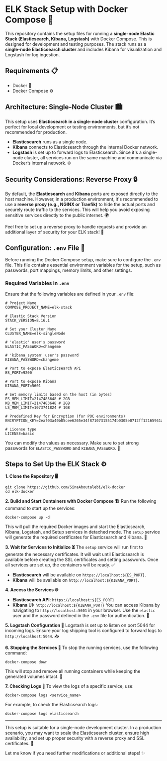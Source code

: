# ELK Stack Setup with Docker Compose 🚀

This repository contains the setup files for running a **single-node Elastic Stack (Elasticsearch, Kibana, Logstash)** with Docker Compose. This is designed for development and testing purposes. The stack runs as a **single-node Elasticsearch cluster** and includes Kibana for visualization and Logstash for log ingestion.

## Requirements 📋

- Docker 🐳
- Docker Compose ⚙️
  
## Architecture: Single-Node Cluster 🏙️

This setup uses **Elasticsearch in a single-node cluster** configuration. It’s perfect for local development or testing environments, but it’s not recommended for production.

- **Elasticsearch**  runs as a single node.
- **Kibana** connects to Elasticsearch through the internal Docker network.
- **Logstash** is set up to forward logs to Elasticsearch.
Since it's a single-node cluster, all services run on the same machine and communicate via Docker’s internal network. 🌐

## Security Considerations: Reverse Proxy 🔒

By default, the **Elasticsearch** and **Kibana** ports are exposed directly to the host machine. However, in a production environment, it's recommended to use a **reverse proxy (e.g., NGINX or Traefik)** to hide the actual ports and securely route traffic to the services. This will help you avoid exposing sensitive services directly to the public internet. 🌍

Feel free to set up a reverse proxy to handle requests and provide an additional layer of security for your ELK stack! 🔐

## Configuration: `.env` File 📄

Before running the Docker Compose setup, make sure to configure the `.env` file. This file contains essential environment variables for the setup, such as passwords, port mappings, memory limits, and other settings.

### Required Variables in `.env`

Ensure that the following variables are defined in your `.env` file:

```
# Project Name
COMPOSE_PROJECT_NAME=elk-stack

# Elastic Stack Version
STACK_VERSION=8.16.1

# Set your Cluster Name
CLUSTER_NAME=elk-singleNode

# 'elastic' user's password 
ELASTIC_PASSWORD=changeme

# 'kibana_system' user's password
KIBANA_PASSWORD=changeme

# Port to expose Elasticsearch API
ES_PORT=9200

# Port to expose Kibana
KIBANA_PORT=5601

# Set memory limits based on the host (in bytes)
ES_MEM_LIMIT=2147483648 # 2GB
KB_MEM_LIMIT=2147483648 # 2GB
LS_MEM_LIMIT=1073741824 # 1GB

# Predefined Key for Encryption (for POC environments)
ENCRYPTION_KEY=2eaf03a40b85cee6265e34f871073155174b0305e0712ff12165941a3b83d43c

# License type
LICENSE=basic
```

You can modify the values as necessary. Make sure to set strong passwords for `ELASTIC_PASSWORD` and `KIBANA_PASSWORD`. 🔑

## Steps to Set Up the ELK Stack ⚙️

**1. Clone the Repository 🖥️**

```
git clone https://github.com/SinaAboutalebi/elk-docker
cd elk-docker
```

**2. Build and Start Containers with Docker Compose 🏗️**
Run the following command to start up the services:

```
docker-compose up -d
```

This will pull the required Docker images and start the Elasticsearch, Kibana, Logstash, and Setup services in detached mode. The `setup` service will generate the required certificates for Elasticsearch and Kibana. 🔄

**3. Wait for Services to Initialize ⏳**
The `setup` service will run first to generate the necessary certificates. It will wait until Elasticsearch is available before creating the SSL certificates and setting passwords. Once all services are set up, the containers will be ready. ✅

- **Elasticsearch** will be available on `https://localhost:${ES_PORT}`.
- **Kibana** will be available on `http://localhost:${KIBANA_PORT}`.

**4. Access the Services 🌐**
- **Elasticsearch API**: `https://localhost:${ES_PORT}`
- **Kibana UI:** `http://localhost:${KIBANA_PORT}`
You can access Kibana by navigating to `http://localhost:5601` in your browser. Use the `elastic` user and the password defined in the `.env` file for authentication. 🔑

**5. Logstash Configuration 🔄**
Logstash is set up to listen on port 5044 for incoming logs. Ensure your log shipping tool is configured to forward logs to `http://localhost:5044`. 📥

**6. Stopping the Services 🛑**
To stop the running services, use the following command:

```
docker-compose down
```

This will stop and remove all running containers while keeping the generated volumes intact. 🧹

**7. Checking Logs 📝**
To view the logs of a specific service, use:

```
docker-compose logs <service_name>
```

For example, to check the Elasticsearch logs:

```
docker-compose logs elasticsearch
```

---

This setup is suitable for a single-node development cluster. In a production scenario, you may want to scale the Elasticsearch cluster, ensure high availability, and set up proper security with a reverse proxy and SSL certificates. 🔐

Let me know if you need further modifications or additional steps! ✨
